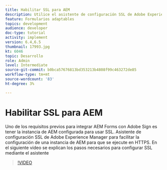 ```yaml
---
title: Habilitar SSL para AEM
description: Utilice el asistente de configuración SSL de Adobe Experience Manager para configurar una instancia de AEM para que se ejecute sobre HTTPS.
feature: Formularios adaptables
topics: development
audience: developer
doc-type: tutorial
activity: implement
version: 6.4,6.5
thumbnail: 17993.jpg
kt: 6046
topic: Desarrollo
role: Admin
level: Intermediate
source-git-commit: b0bca57676813bd353213b4808f99c463272de85
workflow-type: tm+mt
source-wordcount: '83'
ht-degree: 3%

---
```



# Habilitar SSL para AEM

Uno de los requisitos previos para integrar AEM Forms con Adobe Sign es tener la instancia de AEM configurada para usar SSL. Asistente de configuración SSL de Adobe Experience Manager para facilitar la configuración de una instancia de AEM para que se ejecute en HTTPS.
En el siguiente vídeo se explican los pasos necesarios para configurar SSL mediante el asistente

>[!VIDEO](https://video.tv.adobe.com/v/17993/?quality=9&learn=on)